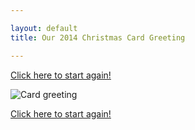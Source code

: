 ```yaml
---

layout: default
title: Our 2014 Christmas Card Greeting

---
```


[Click here to start again!](/cardEnvelope)

![Card greeting](/public/images/3cardGreeting.jpg)

[Click here to start again!](/cardEnvelope)

